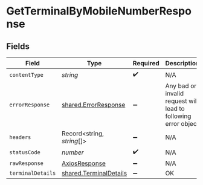 # GetTerminalByMobileNumberResponse


## Fields

| Field                                                            | Type                                                             | Required                                                         | Description                                                      |
| ---------------------------------------------------------------- | ---------------------------------------------------------------- | ---------------------------------------------------------------- | ---------------------------------------------------------------- |
| `contentType`                                                    | *string*                                                         | :heavy_check_mark:                                               | N/A                                                              |
| `errorResponse`                                                  | [shared.ErrorResponse](../../models/shared/errorresponse.md)     | :heavy_minus_sign:                                               | Any bad or invalid request will lead to following error object   |
| `headers`                                                        | Record<string, *string*[]>                                       | :heavy_minus_sign:                                               | N/A                                                              |
| `statusCode`                                                     | *number*                                                         | :heavy_check_mark:                                               | N/A                                                              |
| `rawResponse`                                                    | [AxiosResponse](https://axios-http.com/docs/res_schema)          | :heavy_minus_sign:                                               | N/A                                                              |
| `terminalDetails`                                                | [shared.TerminalDetails](../../models/shared/terminaldetails.md) | :heavy_minus_sign:                                               | OK                                                               |